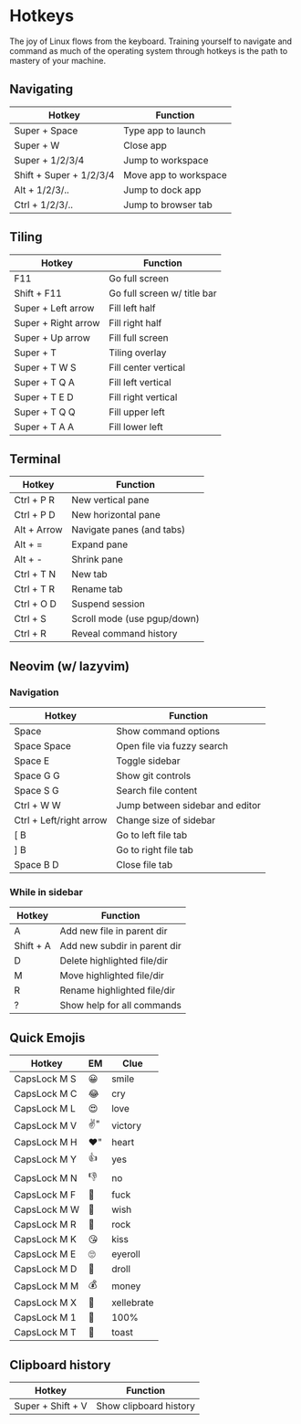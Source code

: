 # Hotkeys

The joy of Linux flows from the keyboard. Training yourself to navigate and command as much of the operating system through hotkeys is the path to mastery of your machine.

## Navigating

| Hotkey                  | Function              |
| ----------------------- | --------------------- |
| Super + Space           | Type app to launch    |
| Super + W               | Close app             |
| Super + 1/2/3/4         | Jump to workspace     |
| Shift + Super + 1/2/3/4 | Move app to workspace |
| Alt + 1/2/3/..          | Jump to dock app      |
| Ctrl + 1/2/3/..         | Jump to browser tab   |

## Tiling

| Hotkey              | Function                    |
| ------------------- | --------------------------- |
| F11                 | Go full screen              |
| Shift + F11         | Go full screen w/ title bar |
| Super + Left arrow  | Fill left half              |
| Super + Right arrow | Fill right half             |
| Super + Up arrow    | Fill full screen            |
| Super + T           | Tiling overlay              |
| Super + T W S       | Fill center vertical        |
| Super + T Q A       | Fill left vertical          |
| Super + T E D       | Fill right vertical         |
| Super + T Q Q       | Fill upper left             |
| Super + T A A       | Fill lower left             |

## Terminal

| Hotkey              | Function                    |
| ------------------- | --------------------------- |
| Ctrl + P R          | New vertical pane           |
| Ctrl + P D          | New horizontal pane         |
| Alt + Arrow         | Navigate panes (and tabs)   |
| Alt + =             | Expand pane                 |
| Alt + -             | Shrink pane                 |
| Ctrl + T N          | New tab                     |
| Ctrl + T R          | Rename tab                  |
| Ctrl + O D          | Suspend session             |
| Ctrl + S            | Scroll mode (use pgup/down) |
| Ctrl + R            | Reveal command history      |

## Neovim (w/ lazyvim)

### Navigation

| Hotkey                   | Function                        |
| ------------------------ | ------------------------------- |
| Space                    | Show command options            |
| Space Space              | Open file via fuzzy search      |
| Space E                  | Toggle sidebar                  |
| Space G G                | Show git controls               |
| Space S G                | Search file content             |
| Ctrl + W W               | Jump between sidebar and editor |
| Ctrl + Left/right arrow  | Change size of sidebar          |
| [ B                      | Go to left file tab             |
| ] B                      | Go to right file tab            |
| Space B D                | Close file tab                  |

### While in sidebar

| Hotkey                   | Function                        |
| ------------------------ | ------------------------------- |
| A                        | Add new file in parent dir      |
| Shift + A                | Add new subdir in parent dir    |
| D                        | Delete highlighted file/dir     |
| M                        | Move highlighted file/dir       |
| R                        | Rename highlighted file/dir     |
| ?                        | Show help for all commands      |

## Quick Emojis

| Hotkey       | EM | Clue       |
| ------------ | -- | ---------- |
| CapsLock M S | 😀 | smile      |
| CapsLock M C | 😂 | cry        |
| CapsLock M L | 😍 | love       |
| CapsLock M V | ✌️" | victory    |
| CapsLock M H | ❤️" | heart      |
| CapsLock M Y | 👍 | yes        |
| CapsLock M N | 👎 | no         |
| CapsLock M F | 🖕 | fuck       |
| CapsLock M W | 🤞 | wish       |
| CapsLock M R | 🤘 | rock       |
| CapsLock M K | 😘 | kiss       |
| CapsLock M E | 🙄 | eyeroll    |
| CapsLock M D | 🤤 | droll      |
| CapsLock M M | 💰 | money      |
| CapsLock M X | 🎉 | xellebrate |
| CapsLock M 1 | 💯 | 100%       |
| CapsLock M T | 🥂 | toast      |

## Clipboard history

| Hotkey            | Function               |
| ----------------- | ---------------------- |
| Super + Shift + V | Show clipboard history |
